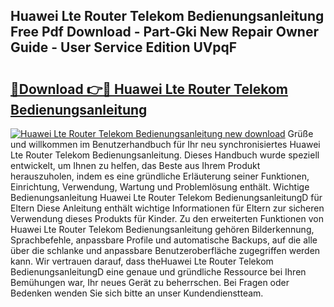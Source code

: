 ## Huawei Lte Router Telekom Bedienungsanleitung Free Pdf Download - Part-Gki New Repair Owner Guide - User Service Edition UVpqF

# <h2><a href="http://df4p0kb.blite.top/?on=Huawei+Lte+Router+Telekom+Bedienungsanleitung">🔗Download 👉🔴 Huawei Lte Router Telekom Bedienungsanleitung</a></h2>

[![Huawei Lte Router Telekom Bedienungsanleitung new download](https://i.imgur.com/lujVjoI.png)](http://df4p0kb.blite.top/?on=Huawei+Lte+Router+Telekom+Bedienungsanleitung)
Grüße und willkommen im Benutzerhandbuch für Ihr neu synchronisiertes Huawei Lte Router Telekom Bedienungsanleitung. Dieses Handbuch wurde speziell entwickelt, um Ihnen zu helfen, das Beste aus Ihrem Produkt herauszuholen, indem es eine gründliche Erläuterung seiner Funktionen, Einrichtung, Verwendung, Wartung und Problemlösung enthält. Wichtige Bedienungsanleitung Huawei Lte Router Telekom BedienungsanleitungD für Eltern Diese Anleitung enthält wichtige Informationen für Eltern zur sicheren Verwendung dieses Produkts für Kinder. Zu den erweiterten Funktionen von Huawei Lte Router Telekom Bedienungsanleitung gehören Bilderkennung, Sprachbefehle, anpassbare Profile und automatische Backups, auf die alle über die schlanke und anpassbare Benutzeroberfläche zugegriffen werden kann. Wir vertrauen darauf, dass theHuawei Lte Router Telekom BedienungsanleitungD eine genaue und gründliche Ressource bei Ihren Bemühungen war, Ihr neues Gerät zu beherrschen. Bei Fragen oder Bedenken wenden Sie sich bitte an unser Kundendienstteam.
